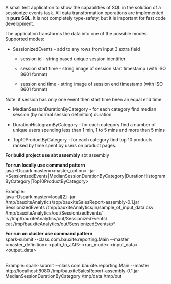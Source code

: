 A small test application to show the capabilities of SQL in the solution of a sessionize events task.
All data transformation operations are implemented in **pure SQL**.
It is not completely type-safety, but it is important for fast code development.

The application transforms the data into one of the possible modes.
Supported modes:
- SessionizedEvents - add to any rows from input 3 extra field

    - session id - string based unique session identifier
    
    - session start time - string image of session start timestamp (with ISO 8601 format) 
    
    - session end time - string image of session end timestamp (with ISO 8601 format) 
    
Note: if session has only one event then start time been an equal end time
    
    
- MedianSessionDurationByCategory - for each category find median session (by normal session definition) duration 

- DurationHistogramByCategory - for each category find a number of unique users spending less than 1 min, 1 to 5 mins and more than 5 mins

- Top10ProductByCategory - for each category find top 10 products ranked by time spent by users on product pages.


**For build project use sbt assembly**
sbt assembly

**For run locally use command pattern**
<br/>java -Dspark.master=<master_option> -jar <SessionizedEvents|MedianSessionDurationByCategory|DurationHistogramByCategory|Top10ProductByCategory> <path to JAR file> <path to source event data>

Example: 
<br/>java -Dspark.master=local[2] -jar /tmp/bauxiteAnalytics/app/bauxiteSalesReport-assembly-0.1.jar SessionizedEvents /tmp/bauxiteAnalytics/in/sample_of_input_data.csv /tmp/bauxiteAnalytics/out/SessionizedEvents/
<br/>ls /tmp/bauxiteAnalytics/out/SessionizedEvents/
<br/>cat /tmp/bauxiteAnalytics/out/SessionizedEvents/p*

**For run on cluster use command pattern**
<br/>spark-submit --class com.bauxite.reporting.Main --master <master_definition> <path_to_JAR> <run_mode> <input_data> <output_data>

<br/>Example:
spark-submit --class com.bauxite.reporting.Main --master http://localhost:8080 /tmp/bauxiteSalesReport-assembly-0.1.jar MedianSessionDurationByCategory /tmp/data /tmp/out



